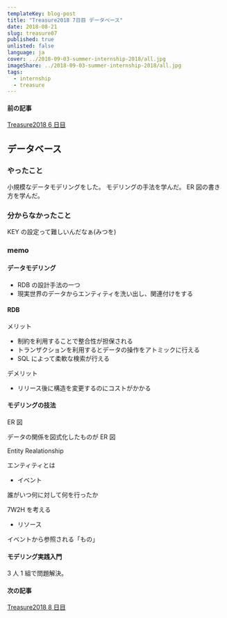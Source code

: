 ```yaml
---
templateKey: blog-post
title: "Treasure2018 7日目 データベース"
date: 2018-08-21
slug: treasure07
published: true
unlisted: false
language: ja
cover: ../2018-09-03-summer-internship-2018/all.jpg
imageShare: ../2018-09-03-summer-internship-2018/all.jpg
tags:
  - internship
  - treasure
---
```


#### 前の記事

[Treasure2018 6 日目](https://yoshikawa.dev/treasure06/)

## データベース

### やったこと

小規模なデータモデリングをした。
モデリングの手法を学んだ。
ER 図の書き方を学んだ。

### 分からなかったこと

KEY の設定って難しいんだなぁ(みつを)

### memo

#### データモデリング

- RDB の設計手法の一つ
- 現実世界のデータからエンティティを洗い出し、関連付けをする

#### RDB

メリット

- 制約を利用することで整合性が担保される
- トランザクションを利用するとデータの操作をアトミックに行える
- SQL によって柔軟な検索が行える

デメリット

- リリース後に構造を変更するのにコストがかかる

#### モデリングの技法

ER 図

データの関係を図式化したものが ER 図

Entity Realationship

エンティティとは

- イベント

誰がいつ何に対して何を行ったか

7W2H を考える

- リソース

イベントから参照される「もの」

#### モデリング実践入門

3 人 1 組で問題解決。

#### 次の記事

[Treasure2018 8 日目](https://yoshikawa.dev/treasure08/)